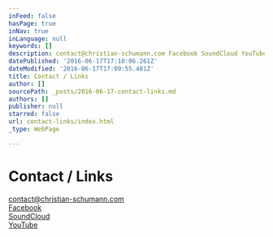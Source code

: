 ```yaml
---
inFeed: false
hasPage: true
inNav: true
inLanguage: null
keywords: []
description: contact@christian-schumann.com Facebook SoundCloud YouTube
datePublished: '2016-06-17T17:10:06.261Z'
dateModified: '2016-06-17T17:09:55.481Z'
title: Contact / Links
author: []
sourcePath: _posts/2016-06-17-contact-links.md
authors: []
publisher: null
starred: false
url: contact-links/index.html
_type: WebPage

---
```

# Contact / Links

[contact@christian-schumann.com][0]  
[Facebook][1]  
[SoundCloud][2]  
[YouTube][3]

[0]: null
[1]: https://www.facebook.com/ChristianSchumannOfficial/
[2]: https://soundcloud.com/christian-schumann-19
[3]: https://www.youtube.com/channel/UCj56p3tocTxOew_Gu_saDIQ